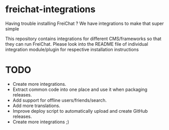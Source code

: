 # freichat-integrations
Having trouble installing FreiChat ? We have integrations to make that super simple


This repository contains integrations for different CMS/frameworks so that they can run FreiChat.
Please look into the README file of individual integration module/plugin for respective installation instructions

# TODO

 - Create more integrations.
 - Extract common code into one place and use it when packaging releases.
 - Add support for offline users/friends/search.
 - Add more translations.
 - Improve deploy script to automatically upload and create GitHub releases.
 - Create more integrations ;)
